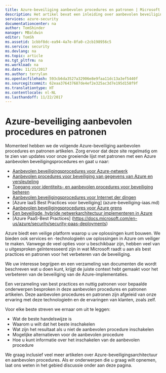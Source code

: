 ```yaml
---
title: Azure-beveiliging aanbevolen procedures en patronen | Microsoft Docs
description: Het artikel bevat een inleiding over aanbevolen beveiligingsprocedures voor Azure en patronen en een geselecteerde lijst met aanbevolen beveiligingsprocedures voor verschillende Azure-resources.
services: azure-security
documentationcenter: na
author: TomShinder
manager: MBaldwin
editor: TomSh
ms.assetid: 1cbbf8dc-ea94-4a7e-8fa0-c2cb198956c5
ms.service: security
ms.devlang: na
ms.topic: article
ms.tgt_pltfrm: na
ms.workload: na
ms.date: 11/21/2017
ms.author: terrylan
ms.openlocfilehash: 593cb6da3527a32906e8e9faa11dc13a3ef5440f
ms.sourcegitcommit: 62eaa376437687de4ef2e325ac3d7e195d158f9f
ms.translationtype: HT
ms.contentlocale: nl-NL
ms.lasthandoff: 11/22/2017
---
```

# <a name="azure-security-best-practices-and-patterns"></a>Azure-beveiliging aanbevolen procedures en patronen
Momenteel hebben we de volgende Azure-beveiliging aanbevolen procedures en patronen artikelen. Zorg ervoor dat deze site regelmatig om te zien van updates voor onze groeiende lijst met patronen met een Azure aanbevolen beveiligingsprocedures en gaat u naar:  

* [Aanbevolen beveiligingsprocedures voor Azure-netwerk](azure-security-network-security-best-practices.md)
* [Aanbevolen procedures voor beveiliging van gegevens van Azure en versleuteling](azure-security-data-encryption-best-practices.md)
* [Toegang voor identiteits- en aanbevolen procedures voor beveiliging beheren](azure-security-identity-management-best-practices.md)
* [Aanbevolen beveiligingsprocedures voor Internet der dingen](azure-security-iot-best-practices.md)
* [Azure IaaS Best Practices voor beveiliging] (azure-beveiliging-iaas.md)
* [Aanbevolen beveiligingsprocedures voor Azure grens](../best-practices-network-security.md)
* [Een beveiligde, hybride netwerkarchitectuur implementeren in Azure](../guidance/guidance-iaas-ra-secure-vnet-hybrid.md)
* [Azure PaaS-Best Practices] (https://docs.microsoft.com/en-us/azure/security/security-paas-deployments)

Azure biedt een veilige platform waarop u uw oplossingen kunt bouwen. We bieden ook services en -technologieën uw oplossingen in Azure om veiliger te maken. Vanwege de veel opties voor u beschikbaar zijn, hebben veel van u uitgesproken geïnteresseerd zijn in wat Microsoft raadt u aan als best practices en patronen voor het verbeteren van de beveiliging.

We uw interesse begrijpen en een verzameling van documenten die wordt beschreven wat u doen kunt, krijgt de juiste context hebt gemaakt voor het verbeteren van de beveiliging van de Azure-implementaties.

Een verzameling van best practices en nuttig patronen voor bepaalde onderwerpen besproken in deze aanbevolen procedures en patronen artikelen. Deze aanbevolen procedures en patronen zijn afgeleid van onze ervaring met deze technologieën en de ervaringen van klanten, zoals zelf.

Voor elke beste streven we ernaar om uit te leggen:

* Wat de beste handelswijze is
* Waarom u wilt dat het beste inschakelen
* Wat zijn het resultaat als u niet de aanbevolen procedure inschakelen
* Mogelijke alternatieven voor de aanbevolen procedure
* Hoe u kunt informatie over het inschakelen van de aanbevolen procedure

We graag inclusief veel meer artikelen over Azure-beveiligingsarchitectuur en aanbevolen procedures. Als er onderwerpen die u graag wilt opnemen, laat ons weten in het gebied discussie onder aan deze pagina.
